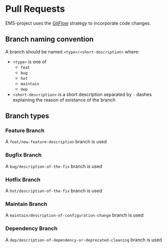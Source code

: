 # Pull Requests
EMS-project uses the [GitFlow](https://www.atlassian.com/git/tutorials/comparing-workflows/gitflow-workflow) strategy to incorporate code changes.

## Branch naming convention
A branch should be named `<type>/<short-description>` where:
* `<type>` is one of
   * `feat`
   * `bug`
   * `hot`
   * `maintain`
   * `dep`
* `<short-description>` is a short description separated by `-` dashes explaining the reason of existance of the branch

## Branch types

### Feature Branch
A `feat/new-feature-description` branch is used

### Bugfix Branch
A `bug/description-of-the-fix` branch is used

### Hotfix Branch
A `hot/description-of-the-fix` branch is used

### Maintain Branch
A `maintain/description-of-configuration-change` branch is used

### Dependency Branch
A `dep/description-of-dependency-or-deprecated-cleaning` branch is used